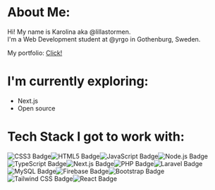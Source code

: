 # About Me:
Hi! My name is Karolina aka @lillastormen.</br>
I'm a Web Development student at @yrgo in Gothenburg, Sweden.

My portfolio: [Click!](https://portfolio-n3aql7y3u-panickaros-projects.vercel.app)


# I'm currently exploring:
- Next.js
- Open source



# Tech Stack I got to work with:
![CSS3 Badge](https://img.shields.io/badge/CSS3-1572B6?logo=css3&logoColor=fff&style=for-the-badge)![HTML5 Badge](https://img.shields.io/badge/HTML5-E34F26?logo=html5&logoColor=fff&style=for-the-badge)![JavaScript Badge](https://img.shields.io/badge/JavaScript-F7DF1E?logo=javascript&logoColor=000&style=for-the-badge)![Node.js Badge](https://img.shields.io/badge/Node.js-5FA04E?logo=nodedotjs&logoColor=fff&style=for-the-badge)![TypeScript Badge](https://img.shields.io/badge/TypeScript-3178C6?logo=typescript&logoColor=fff&style=for-the-badge)![Next.js Badge](https://img.shields.io/badge/Next.js-000?logo=nextdotjs&logoColor=fff&style=for-the-badge)![PHP Badge](https://img.shields.io/badge/PHP-777BB4?logo=php&logoColor=fff&style=for-the-badge)![Laravel Badge](https://img.shields.io/badge/Laravel-FF2D20?logo=laravel&logoColor=fff&style=for-the-badge)![MySQL Badge](https://img.shields.io/badge/MySQL-4479A1?logo=mysql&logoColor=fff&style=for-the-badge)![Firebase Badge](https://img.shields.io/badge/Firebase-DD2C00?logo=firebase&logoColor=fff&style=for-the-badge)![Bootstrap Badge](https://img.shields.io/badge/Bootstrap-7952B3?logo=bootstrap&logoColor=fff&style=for-the-badge)![Tailwind CSS Badge](https://img.shields.io/badge/Tailwind%20CSS-06B6D4?logo=tailwindcss&logoColor=fff&style=for-the-badge)![React Badge](https://img.shields.io/badge/React-61DAFB?logo=react&logoColor=000&style=for-the-badge)







<!-- Proudly created with GPRM ( https://gprm.itsvg.in ) -->



